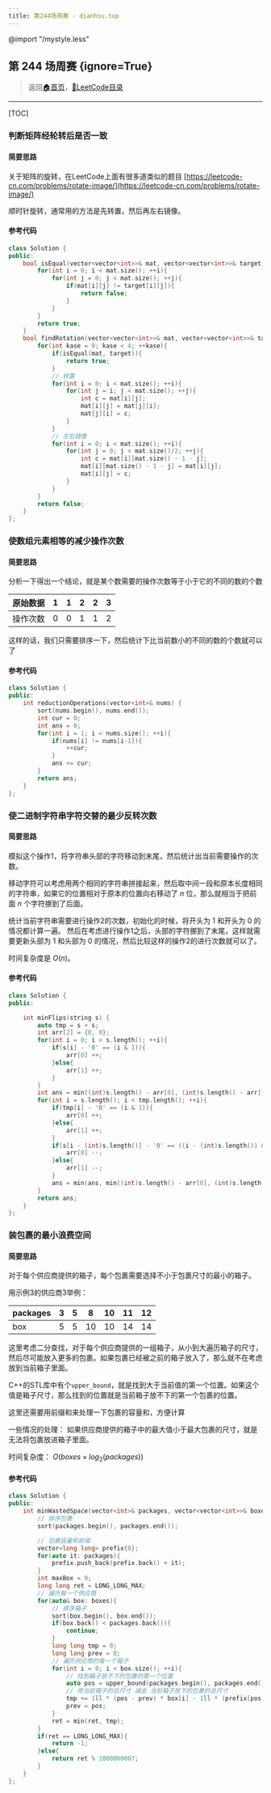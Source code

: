```yaml
---
title: 第244场周赛 - dianhsu.top
---
```

@import "/mystyle.less"

## 第 244 场周赛 {ignore=True}
> 返回[:house:首页](../../../index.html)，[:rocket:LeetCode目录](../../index.html)

---

[TOC]


### 判断矩阵经轮转后是否一致

#### 简要思路
关于矩阵的旋转，在LeetCode上面有很多道类似的题目 [https://leetcode-cn.com/problems/rotate-image/](https://leetcode-cn.com/problems/rotate-image/)

顺时针旋转，通常用的方法是先转置，然后再左右镜像。

#### 参考代码

```cpp
class Solution {
public:
    bool isEqual(vector<vector<int>>& mat, vector<vector<int>>& target){
        for(int i = 0; i < mat.size(); ++i){
            for(int j = 0; j < mat.size(); ++j){
                if(mat[i][j] != target[i][j]){
                    return false;
                }
            }
        }
        return true;
    }
    bool findRotation(vector<vector<int>>& mat, vector<vector<int>>& target) {
        for(int kase = 0; kase < 4; ++kase){
            if(isEqual(mat, target)){
                return true;
            }
            // 转置
            for(int i = 0; i < mat.size(); ++i){
                for(int j = i; j < mat.size(); ++j){
                    int c = mat[i][j];
                    mat[i][j] = mat[j][i];
                    mat[j][i] = c;
                }
            }
            // 左右镜像
            for(int i = 0; i < mat.size(); ++i){
                for(int j = 0; j < mat.size()/2; ++j){
                    int c = mat[i][mat.size() - 1 - j];
                    mat[i][mat.size() - 1 - j] = mat[i][j];
                    mat[i][j] = c;
                }
            }
        }
        return false;
    }
};
```
### 使数组元素相等的减少操作次数

#### 简要思路

分析一下得出一个结论，就是某个数需要的操作次数等于小于它的不同的数的个数

| 原始数据 | 1   | 1   | 2   | 2   | 3   |
| -------- | --- | --- | --- | --- | --- |
| 操作次数 | 0   | 0   | 1   | 1   | 2   |

这样的话，我们只需要排序一下，然后统计下比当前数小的不同的数的个数就可以了

#### 参考代码
```cpp
class Solution {
public:
    int reductionOperations(vector<int>& nums) {
        sort(nums.begin(), nums.end());
        int cur = 0;
        int ans = 0;
        for(int i = 1; i < nums.size(); ++i){
            if(nums[i] != nums[i-1]){
                ++cur;
            }
            ans += cur;
        }
        return ans;
    }
};
```
### 使二进制字符串字符交替的最少反转次数

#### 简要思路

模拟这个操作1，将字符串头部的字符移动到末尾，然后统计出当前需要操作的次数。

移动字符可以考虑用两个相同的字符串拼接起来，然后取中间一段和原本长度相同的字符串，如果它的位置相对于原本的位置向右移动了 $n$ 位，那么就相当于把前面 $n$ 个字符挪到了后面。

统计当前字符串需要进行操作2的次数，初始化的时候，将开头为 $1$ 和开头为 $0$ 的情况都计算一遍。
然后在考虑进行操作1之后，头部的字符挪到了末尾，这样就需要更新头部为 $1$ 和头部为 $0$ 的情况，然后比较这样的操作2的进行次数就可以了。

时间复杂度是 $O(n)$。


#### 参考代码

```cpp
class Solution {
public:

    int minFlips(string s) {
        auto tmp = s + s;
        int arr[2] = {0, 0};
        for(int i = 0; i < s.length(); ++i){
            if(s[i] - '0' == (i & 1)){
                arr[0] ++;
            }else{
                arr[1] ++;
            }
        }
        int ans = min((int)s.length() - arr[0], (int)s.length() - arr[1]);
        for(int i = s.length(); i < tmp.length(); ++i){
            if(tmp[i] - '0' == (i & 1)){
                arr[0] ++;
            }else{
                arr[1] ++;
            }
            if(s[i - (int)s.length()] - '0' == ((i - (int)s.length()) & 1)){
                arr[0] --;
            }else{
                arr[1] --;
            }
            ans = min(ans, min((int)s.length() - arr[0], (int)s.length() - arr[1]));
        }
        return ans;
    }
};
```

### 装包裹的最小浪费空间


#### 简要思路

对于每个供应商提供的箱子，每个包裹需要选择不小于包裹尺寸的最小的箱子。

用示例3的供应商3举例：

| packages | 3   | 5   | 8   | 10  | 11  | 12  |
| -------- | --- | --- | --- | --- | --- | --- |
| box      | 5   | 5   | 10  | 10  | 14  | 14  |

这里考虑二分查找，对于每个供应商提供的一组箱子，从小到大遍历箱子的尺寸，然后尽可能放入更多的包裹。如果包裹已经被之前的箱子放入了，那么就不在考虑放到当前箱子里面。

C++的STL库中有个`upper_bound`，就是找到大于当前值的第一个位置。如果这个值是箱子尺寸，那么找到的位置就是当前箱子放不下的第一个包裹的位置。

这里还需要用前缀和来处理一下包裹的容量和，方便计算

一些情况的处理：
如果供应商提供的箱子中的最大值小于最大包裹的尺寸，就是无法将包裹放进箱子里面。

时间复杂度： $O(boxes \times log_2(packages))$
#### 参考代码

```cpp
class Solution {
public:
    int minWastedSpace(vector<int>& packages, vector<vector<int>>& boxes) {
        // 排序包裹
        sort(packages.begin(), packages.end());

        // 包裹容量和前缀
        vector<long long> prefix{0};
        for(auto it: packages){
            prefix.push_back(prefix.back() + it);
        }
        int maxBox = 0;
        long long ret = LONG_LONG_MAX;
        // 遍历每一个供应商
        for(auto& box: boxes){
            // 排序箱子
            sort(box.begin(), box.end());
            if(box.back() < packages.back()){
                continue;
            }
            long long tmp = 0;
            long long prev = 0;
            // 遍历供应商的每一个箱子
            for(int i = 0; i < box.size(); ++i){
                // 找到箱子放不下的包裹的第一个位置
                auto pos = upper_bound(packages.begin(), packages.end(), box[i]) - packages.begin();
                // 用当前箱子的总尺寸 减去 当前箱子放下的包裹的总尺寸
                tmp += 1ll * (pos - prev) * box[i] - 1ll * (prefix[pos] - prefix[prev]); 
                prev = pos;
            }
            ret = min(ret, tmp);
        }
        if(ret == LONG_LONG_MAX){
            return -1;
        }else{
            return ret % 1000000007;
        }
    }
};
```